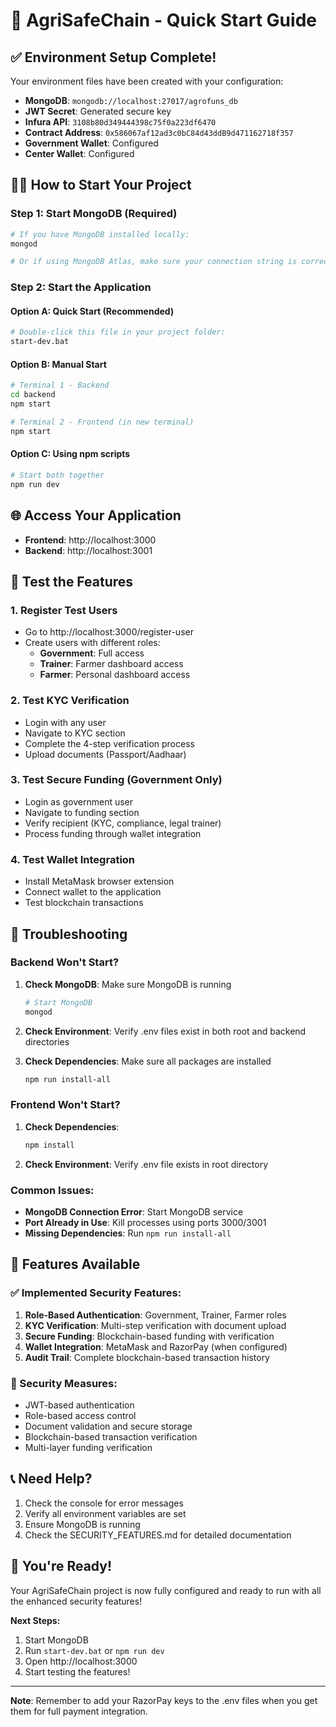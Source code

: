 # 🚀 AgriSafeChain - Quick Start Guide

## ✅ Environment Setup Complete!

Your environment files have been created with your configuration:

- **MongoDB**: `mongodb://localhost:27017/agrofuns_db`
- **JWT Secret**: Generated secure key
- **Infura API**: `3108b80d349444398c75f0a223df6470`
- **Contract Address**: `0x586067af12ad3c0bC84d43ddB9d471162718f357`
- **Government Wallet**: Configured
- **Center Wallet**: Configured

## 🏃‍♂️ How to Start Your Project

### Step 1: Start MongoDB (Required)
```bash
# If you have MongoDB installed locally:
mongod

# Or if using MongoDB Atlas, make sure your connection string is correct
```

### Step 2: Start the Application

#### Option A: Quick Start (Recommended)
```bash
# Double-click this file in your project folder:
start-dev.bat
```

#### Option B: Manual Start
```bash
# Terminal 1 - Backend
cd backend
npm start

# Terminal 2 - Frontend (in new terminal)
npm start
```

#### Option C: Using npm scripts
```bash
# Start both together
npm run dev
```

## 🌐 Access Your Application

- **Frontend**: http://localhost:3000
- **Backend**: http://localhost:3001

## 🧪 Test the Features

### 1. Register Test Users
- Go to http://localhost:3000/register-user
- Create users with different roles:
  - **Government**: Full access
  - **Trainer**: Farmer dashboard access
  - **Farmer**: Personal dashboard access

### 2. Test KYC Verification
- Login with any user
- Navigate to KYC section
- Complete the 4-step verification process
- Upload documents (Passport/Aadhaar)

### 3. Test Secure Funding (Government Only)
- Login as government user
- Navigate to funding section
- Verify recipient (KYC, compliance, legal trainer)
- Process funding through wallet integration

### 4. Test Wallet Integration
- Install MetaMask browser extension
- Connect wallet to the application
- Test blockchain transactions

## 🔧 Troubleshooting

### Backend Won't Start?
1. **Check MongoDB**: Make sure MongoDB is running
   ```bash
   # Start MongoDB
   mongod
   ```

2. **Check Environment**: Verify .env files exist in both root and backend directories

3. **Check Dependencies**: Make sure all packages are installed
   ```bash
   npm run install-all
   ```

### Frontend Won't Start?
1. **Check Dependencies**: 
   ```bash
   npm install
   ```

2. **Check Environment**: Verify .env file exists in root directory

### Common Issues:
- **MongoDB Connection Error**: Start MongoDB service
- **Port Already in Use**: Kill processes using ports 3000/3001
- **Missing Dependencies**: Run `npm run install-all`

## 📱 Features Available

### ✅ Implemented Security Features:
1. **Role-Based Authentication**: Government, Trainer, Farmer roles
2. **KYC Verification**: Multi-step verification with document upload
3. **Secure Funding**: Blockchain-based funding with verification
4. **Wallet Integration**: MetaMask and RazorPay (when configured)
5. **Audit Trail**: Complete blockchain-based transaction history

### 🔐 Security Measures:
- JWT-based authentication
- Role-based access control
- Document validation and secure storage
- Blockchain-based transaction verification
- Multi-layer funding verification

## 📞 Need Help?

1. Check the console for error messages
2. Verify all environment variables are set
3. Ensure MongoDB is running
4. Check the SECURITY_FEATURES.md for detailed documentation

## 🎉 You're Ready!

Your AgriSafeChain project is now fully configured and ready to run with all the enhanced security features!

**Next Steps:**
1. Start MongoDB
2. Run `start-dev.bat` or `npm run dev`
3. Open http://localhost:3000
4. Start testing the features!

---

**Note**: Remember to add your RazorPay keys to the .env files when you get them for full payment integration.
